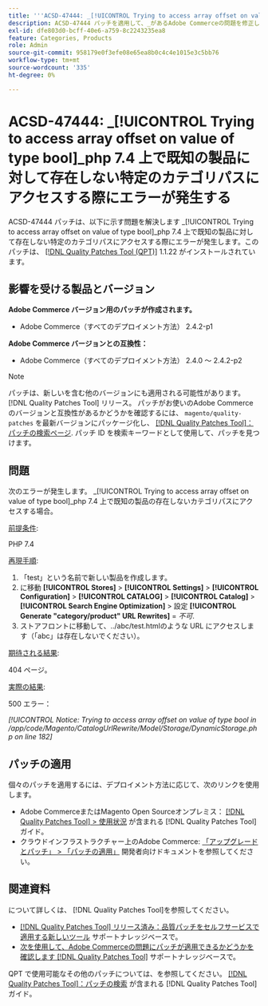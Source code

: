 ```yaml
---
title: '''ACSD-47444: _[!UICONTROL Trying to access array offset on value of type bool]_ PHP 7.4 上の既知の製品に対して存在しない特定のカテゴリパスにアクセスするとエラーが発生する'
description: ACSD-47444 パッチを適用して、_があるAdobe Commerceの問題を修正します[!UICONTROL Trying to access array offset on value of type bool]_ PHP 7.4 で、既知の製品の存在しないカテゴリパスにアクセスするとエラーが発生する。
exl-id: dfe803d0-bcff-40e6-a759-8c2243235ea8
feature: Categories, Products
role: Admin
source-git-commit: 958179e0f3efe08e65ea8b0c4c4e1015e3c5bb76
workflow-type: tm+mt
source-wordcount: '335'
ht-degree: 0%

---
```


# ACSD-47444: _[!UICONTROL Trying to access array offset on value of type bool]_php 7.4 上で既知の製品に対して存在しない特定のカテゴリパスにアクセスする際にエラーが発生する

ACSD-47444 パッチは、以下に示す問題を解決します _[!UICONTROL Trying to access array offset on value of type bool]_php 7.4 上で既知の製品に対して存在しない特定のカテゴリパスにアクセスする際にエラーが発生します。このパッチは、 [[!DNL Quality Patches Tool (QPT)]](/help/announcements/adobe-commerce-announcements/magento-quality-patches-released-new-tool-to-self-serve-quality-patches.md) 1.1.22 がインストールされています。

## 影響を受ける製品とバージョン

**Adobe Commerce バージョン用のパッチが作成されます。**
* Adobe Commerce（すべてのデプロイメント方法） 2.4.2-p1

**Adobe Commerce バージョンとの互換性：**
* Adobe Commerce（すべてのデプロイメント方法） 2.4.0 ～ 2.4.2-p2

>[!NOTE]
>
>パッチは、新しいを含む他のバージョンにも適用される可能性があります。 [!DNL Quality Patches Tool] リリース。 パッチがお使いのAdobe Commerceのバージョンと互換性があるかどうかを確認するには、 `magento/quality-patches` を最新バージョンにパッケージ化し、 [[!DNL Quality Patches Tool]：パッチの検索ページ](https://experienceleague.adobe.com/tools/commerce-quality-patches/index.html). パッチ ID を検索キーワードとして使用して、パッチを見つけます。

## 問題

次のエラーが発生します。 _[!UICONTROL Trying to access array offset on value of type bool]_php 7.4 上で既知の製品の存在しないカテゴリパスにアクセスする場合。

<u>前提条件</u>:

PHP 7.4

<u>再現手順</u>:

1. 「test」という名前で新しい製品を作成します。
1. に移動 **[!UICONTROL Stores]** > **[!UICONTROL Settings]** > **[!UICONTROL Configuration]** > **[!UICONTROL CATALOG]** > **[!UICONTROL Catalog]** > **[!UICONTROL Search Engine Optimization]** > 設定 **[!UICONTROL Generate "category/product" URL Rewrites]** = _不可_.
1. ストアフロントに移動して、../abc/test.htmlのような URL にアクセスします（「abc」は存在しないでください）。

<u>期待される結果</u>:

404 ページ。

<u>実際の結果</u>:

500 エラー：

_[!UICONTROL Notice: Trying to access array offset on value of type bool in /app/code/Magento/CatalogUrlRewrite/Model/Storage/DynamicStorage.php on line 182]_

## パッチの適用

個々のパッチを適用するには、デプロイメント方法に応じて、次のリンクを使用します。

* Adobe CommerceまたはMagento Open Sourceオンプレミス： [[!DNL Quality Patches Tool] > 使用状況](https://experienceleague.adobe.com/docs/commerce-operations/tools/quality-patches-tool/usage.html) が含まれる [!DNL Quality Patches Tool] ガイド。
* クラウドインフラストラクチャー上のAdobe Commerce: [「アップグレードとパッチ」 > 「パッチの適用」](https://experienceleague.adobe.com/docs/commerce-cloud-service/user-guide/develop/upgrade/apply-patches.html) 開発者向けドキュメントを参照してください。

## 関連資料

について詳しくは、 [!DNL Quality Patches Tool]を参照してください。

* [[!DNL Quality Patches Tool] リリース済み：品質パッチをセルフサービスで適用する新しいツール](/help/announcements/adobe-commerce-announcements/magento-quality-patches-released-new-tool-to-self-serve-quality-patches.md) サポートナレッジベースで。
* [次を使用して、Adobe Commerceの問題にパッチが適用できるかどうかを確認します [!DNL Quality Patches Tool]](/help/support-tools/patches-available-in-qpt-tool/check-patch-for-magento-issue-with-magento-quality-patches.md) サポートナレッジベースで。

QPT で使用可能なその他のパッチについては、を参照してください。 [[!DNL Quality Patches Tool]：パッチの検索](https://experienceleague.adobe.com/tools/commerce-quality-patches/index.html) が含まれる [!DNL Quality Patches Tool] ガイド。
